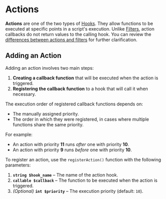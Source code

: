 # Actions

**Actions** are one of the two types of [Hooks](hooks). They allow functions to be executed at specific points in a script's execution. Unlike [Filters](filters), action callbacks do not return values to the calling hook. You can review the [differences between actions and filters](hooks#actions-vs-filters) for further clarification.

## Adding an Action

Adding an action involves two main steps:

1. **Creating a callback function** that will be executed when the action is triggered.
2. **Registering the callback function** to a hook that will call it when necessary.

The execution order of registered callback functions depends on:
* The manually assigned priority.
* The order in which they were registered, in cases where multiple functions share the same priority.

For example:
- An action with priority **11** runs *after* one with priority **10**.
- An action with priority **9** runs *before* one with priority **10**.

To register an action, use the `registerAction()` function with the following parameters:

1. **`string $hook_name`** – The name of the action hook.
2. **`callable $callback`** – The function to be executed when the action is triggered.
3. *(Optional)* **`int $priority`** – The execution priority (default: `10`).
